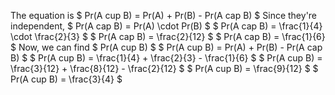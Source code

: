 The equation is $ Pr(A cup B) = Pr(A) + Pr(B) - Pr(A cap B) $
Since they're independent, $ Pr(A cap B) = Pr(A) \cdot Pr(B) $
$ Pr(A cap B) = \frac{1}{4} \cdot \frac{2}{3} $
$ Pr(A cap B) = \frac{2}{12} $
$ Pr(A cap B) = \frac{1}{6} $
Now, we can find $ Pr(A cup B) $
$ Pr(A cup B) = Pr(A) + Pr(B) - Pr(A cap B) $
$ Pr(A cup B) = \frac{1}{4} + \frac{2}{3} - \frac{1}{6} $
$ Pr(A cup B) = \frac{3}{12} + \frac{8}{12} - \frac{2}{12} $
$ Pr(A cup B) = \frac{9}{12} $
$ Pr(A cup B) = \frac{3}{4} $
